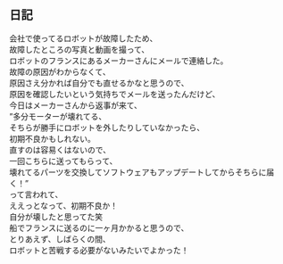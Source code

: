 ## 日記

会社で使ってるロボットが故障したため、  
故障したところの写真と動画を撮って、  
ロボットのフランスにあるメーカーさんにメールで連絡した。  
故障の原因がわからなくて、  
原因さえ分かれば自分でも直せるかなと思うので、  
原因を確認したいという気持ちでメールを送ったんだけど、  
今日はメーカーさんから返事が来て、    
”多分モーターが壊れてる、  
そちらが勝手にロボットを外したりしていなかったら、  
初期不良かもしれない。  
直すのは容易くはないので、  
一回こちらに送ってもらって、  
壊れてるパーツを交換してソフトウェアもアップデートしてからそちらに届く！”  
って言われて、  
ええっとなって、初期不良か！  
自分が壊したと思ってた笑  
船でフランスに送るのに一ヶ月かかると思うので、  
とりあえず、しばらくの間、  
ロボットと苦戦する必要がないみたいでよかった！

